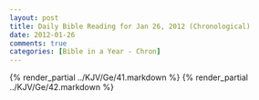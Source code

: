 ```yaml
---
layout: post
title: Daily Bible Reading for Jan 26, 2012 (Chronological)
date: 2012-01-26
comments: true
categories: [Bible in a Year - Chron]
---
```

{% render_partial ../KJV/Ge/41.markdown %}
{% render_partial ../KJV/Ge/42.markdown %}
